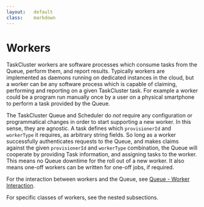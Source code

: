 ```yaml
---
layout:   default
class:    markdown
---
```

Workers
=======

TaskCluster workers are software processes which consume tasks from the Queue, perform them, and report results. Typically workers are implemented as daemons running on dedicated instances in the cloud, but a worker can be any software process which is capable of claiming, performing and reporting on a given TaskCluster task. For example a worker could be a program run manually once by a user on a physical smartphone to perform a task provided by the Queue.

The TaskCluster Queue and Scheduler do _not_ require any configuration or programmatical changes in order to start supporting a new worker. In this sense, they are agnostic. A task defines which `provisionerId` and `workerType` it requires, as arbitrary string fields. So long as a worker successfully authenticates requests to the Queue, and makes claims against the given `provisionerId` and `workerType` combination, the Queue will cooperate by providing Task information, and assigning tasks to the worker. This means no Queue downtime for the roll out of a new worker. It also means one-off workers can be written for one-off jobs, if required.

For the interaction between workers and the Queue, see [Queue - Worker Interaction](/queue/worker-interaction/).

For specific classes of workers, see the nested subsections.
